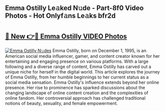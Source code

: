 ## Emma Ostilly Le𝚊ked N𝚞de - Part-8f0 Video Photos - Hot Onlyf𝚊ns Le𝚊ks bfr2d

# <h2><a href="http://ab64549.deff.icu/?id=Emma+Ostilly">🔗 New 👉🔴 Emma Ostilly VIDEO Photos</a></h2>

[![Emma Ostilly N𝚞des](https://i.imgur.com/rIISA9y.gif)](http://ab64549.deff.icu/?id=Emma+Ostilly)
Emma Ostilly, born on December 1, 1995, is an American social media influencer, gamer, and content creator known for her entertaining and engaging presence on various platforms. With a large following and a diverse range of content, Emma Ostilly has carved out a unique niche for herself in the digital world. This article explores the journey of Emma Ostilly, from her humble beginnings to her current status as a social media sensation. Emma Ostilly's influence extends beyond her online presence. Her rise to prominence has sparked discussions about the changing landscape of online content creation and the complexities of online fandom. Her controversial approach has challenged traditional notions of beauty, sexuality, and female empowerment.
